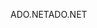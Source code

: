 <span data-ttu-id="05eab-101">ADO.NET</span><span class="sxs-lookup"><span data-stu-id="05eab-101">ADO.NET</span></span>